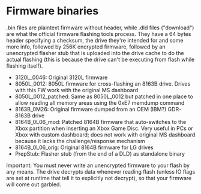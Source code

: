 # Firmware binaries

.bin files are plaintext firmware without header, while .dld files ("download") are what the official firmware flashing tools process. They have a 64 bytes header specifying a checksum, the drive they're intended for and some more info, followed by 256K encrypted firmware, followed by an unencrypted flasher stub that is uploaded into the drive cache to do the actual flashing (this is because the drive can't be executing from flash while flashing itself).

* 3120L_0046: Original 3120L firmware
* 8050L_0012: 8050L firmware for cross-flashing an 8163B drive. Drives with this FW work with the original MS dashboard
* 8050L_0012_patched: Same as 8050L_0012 but patched in one place to allow reading all memory areas using the 0xE7 memdump command
* 8163B_0M26: Original firmware dumped from an OEM (IBM?) GDR-8163B drive
* 8164B_0L06_mod: Patched 8164B firmware that auto-switches to the Xbox partition when inserting an Xbox Game Disc. Very useful in PCs or Xbox with custom dashboard; does not work with original MS dashboard because it lacks the challenge/response mechanism
* 8164B_0L06_orig: Original 8164B firmware for LG drives
* PrepStub: Flasher stub (from the end of a DLD) as standalone binary

Important: You must never write an unencrypted firmware to your flash by any means. The drive decrypts data whenever reading flash (unless IO flags are set at runtime that tell it to explicitly not decrypt), so that your firmware will come out garbled.
